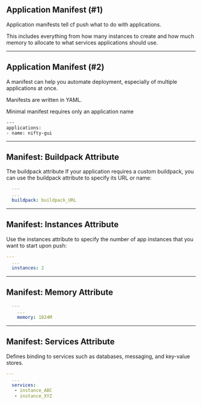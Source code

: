## Application Manifest (#1)

Application manifests tell cf push what to do with applications.

This includes everything from how many instances to create and how much memory to allocate to what services applications should use.

---

## Application Manifest (#2)

A manifest can help you automate deployment, especially of multiple applications at once.

Manifests are written in YAML.


Minimal manifest requires only an application name

```
---
applications:
- name: nifty-gui
```

---

## Manifest: Buildpack Attribute

The buildpack attribute
If your application requires a custom buildpack, you can use the buildpack attribute to specify its URL or name:

```yaml
  ---
  ...
  buildpack: buildpack_URL
```

---

## Manifest: Instances Attribute

Use the instances attribute to specify the number of app instances that you want to start upon push:


```yaml
---
  ...
  instances: 2
```

---

## Manifest: Memory Attribute

```yaml
  ---
    ...
    memory: 1024M
```

---

## Manifest: Services Attribute

Defines binding to services such as databases, messaging, and key-value stores.

```yaml
---
  ...
  services:
   - instance_ABC
   - instance_XYZ
```

